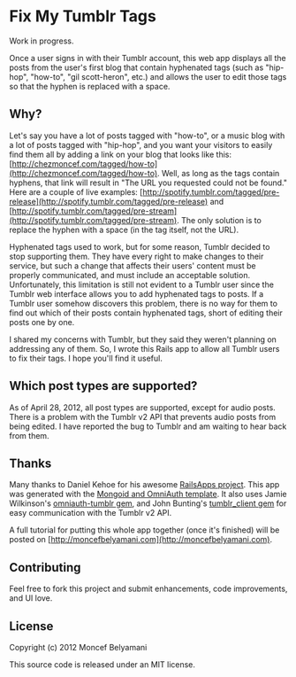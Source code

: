 # Fix My Tumblr Tags

Work in progress.

Once a user signs in with their Tumblr account, this web app displays all the posts from the user's first blog that contain hyphenated tags (such as "hip-hop", "how-to", "gil scott-heron", etc.) and allows the user to edit those tags so that the hyphen is replaced with a space.

## Why?

Let's say you have a lot of posts tagged with "how-to", or a music blog with a lot of posts tagged with "hip-hop", and you want your visitors to easily find them all by adding a link on your blog that looks like this: [http://chezmoncef.com/tagged/how-to](http://chezmoncef.com/tagged/how-to). Well, as long as the tags contain hyphens, that link will result in "The URL you requested could not be found." Here are a couple of live examples: [http://spotify.tumblr.com/tagged/pre-release](http://spotify.tumblr.com/tagged/pre-release) and [http://spotify.tumblr.com/tagged/pre-stream](http://spotify.tumblr.com/tagged/pre-stream). The only solution is to replace the hyphen with a space (in the tag itself, not the URL).

Hyphenated tags used to work, but for some reason, Tumblr decided to stop supporting them. They have every right to make changes to their service, but such a change that affects their users' content must be properly communicated, and must include an acceptable solution. Unfortunately, this limitation is still not evident to a Tumblr user since the Tumblr web interface allows you to add hyphenated tags to posts. If a Tumblr user somehow discovers this problem, there is no way for them to find out which of their posts contain hyphenated tags, short of editing their posts one by one.

I shared my concerns with Tumblr, but they said they weren't planning on addressing any of them. So, I wrote this Rails app to allow all Tumblr users to fix their tags. I hope you'll find it useful.

## Which post types are supported?

As of April 28, 2012, all post types are supported, except for audio posts. There is a problem with the Tumblr v2 API that prevents audio posts from being edited. I have reported the bug to Tumblr and am waiting to hear back from them.

## Thanks

Many thanks to Daniel Kehoe for his awesome [RailsApps project](http://railsapps.github.com/). This app was generated with the [Mongoid and OmniAuth template](https://github.com/RailsApps/rails3-mongoid-omniauth). It also uses Jamie Wilkinson's [omniauth-tumblr gem](https://github.com/jamiew/omniauth-tumblr), and John Bunting's [tumblr_client gem](https://github.com/codingjester/tumblr_client) for easy communication with the Tumblr v2 API.

A full tutorial for putting this whole app together (once it's finished) will be posted on [http://moncefbelyamani.com](http://moncefbelyamani.com).

## Contributing

Feel free to fork this project and submit enhancements, code improvements, and UI love.

## License

Copyright (c) 2012 Moncef Belyamani

This source code is released under an MIT license.